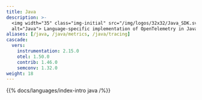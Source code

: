 ```yaml
---
title: Java
description: >-
  <img width="35" class="img-initial" src="/img/logos/32x32/Java_SDK.svg"
  alt="Java"> Language-specific implementation of OpenTelemetry in Java.
aliases: [/java, /java/metrics, /java/tracing]
cascade:
  vers:
    instrumentation: 2.15.0
    otel: 1.50.0
    contrib: 1.46.0
    semconv: 1.32.0
weight: 18
---
```


{{% docs/languages/index-intro java /%}}
